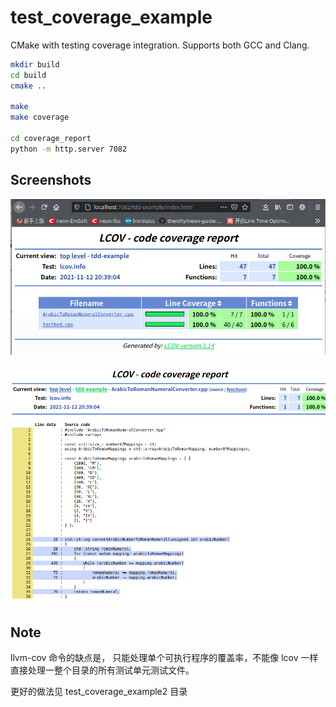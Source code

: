 # test_coverage_example

CMake with testing coverage integration. Supports both GCC and Clang.

```bash
mkdir build
cd build
cmake ..

make
make coverage

cd coverage_report
python -m http.server 7082
```

## Screenshots
![](coverage1.png)

![](coverage2.png)

## Note

llvm-cov 命令的缺点是， 只能处理单个可执行程序的覆盖率，不能像 lcov 一样直接处理一整个目录的所有测试单元测试文件。

更好的做法见 test_coverage_example2 目录
